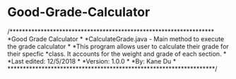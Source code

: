 # Good-Grade-Calculator
/******************************************************************
*Good Grade Calculator
*
*CalculateGrade.java - Main method to execute the grade calculator
*
*This program allows user to calculate their grade for their specfic
*class. It accounts for the weight and grade of each section.
*
*Last edited: 12/5/2018
*
*Version: 1.0.0
*
*By: Kane Du
*
*******************************************************************/
